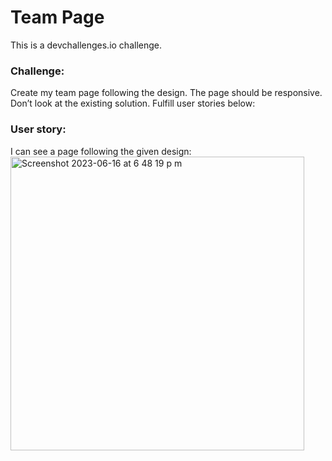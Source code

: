 <h1>Team Page</h1>
This is a devchallenges.io challenge. <br/>
<h3>Challenge:</h3> Create my team page following the design. The page should be responsive. Don’t look at the existing solution. Fulfill user stories below:

<h3>User story:</h3> I can see a page following the given design: <img width="470" alt="Screenshot 2023-06-16 at 6 48 19 p m" src="https://github.com/Hekimianz/team-page/assets/97762477/c6ae7125-464a-4791-92dc-d49b56578577">

